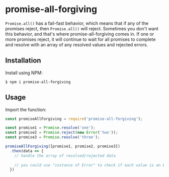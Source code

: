 # promise-all-forgiving

`Promise.all()` has a fail-fast behavior, which means that if any of the promises reject, then `Promise.all()` will reject. Sometimes you don't want this behavior, and that's where promise-all-forgiving comes in. If one or more promises reject, it will continue to wait for all promises to complete and resolve with an array of any resolved values and rejected errors.  

## Installation

Install using NPM:

```shell
$ npm i promise-all-forgiving
```

## Usage

Import the function:

```js
const promiseAllForgiving = require('promise-all-forgiving');

const promise1 = Promise.resolve('one');
const promise2 = Promise.reject(new Error('two'));
const promise3 = Promise.resolve('three');

promiseAllForgiving([promise1, promise2, promise3])
  .then(data => {
    // handle the array of resolved/rejected data
    
    // you could use "instance of Error" to check if each value is an Error (rejected Promise)
  })
```
